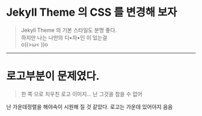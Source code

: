 # Jekyll Theme 의 CSS 를 변경해 보자
  > Jekyll Theme 의 기본 스타일도 분명 좋다.\
  > 하지만 나는 나만의 디•자•인 이 있는걸 \
  > o((>ω< ))o

***

# 로고부분이 문제였다.

 > 한 쪽 으로 치우친 로고 이미지... 난 그것을 참을 수 없어

난 가운데정렬을 해야속이 시원해 질 것 같았다.
로고는 가운데 있어야지 음음